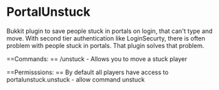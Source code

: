 PortalUnstuck
=============

Bukkit plugin to save people stuck in portals on login, that can't type and move.
With second tier authentication like LoginSecurty, there is often problem with people stuck in portals. 
That plugin solves that problem.

==Commands: ==
/unstuck <player> - Allows you to move a stuck player

==Permisssions: ==
By default all players have access to portalunstuck.unstuck - allow command unstuck

